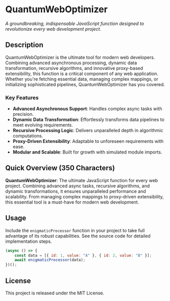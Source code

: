 # QuantumWebOptimizer

_A groundbreaking, indispensable JavaScript function designed to revolutionize every web development project._

## Description

QuantumWebOptimizer is the ultimate tool for modern web developers. Combining advanced asynchronous processing, dynamic data transformation, recursive algorithms, and innovative proxy-based extensibility, this function is a critical component of any web application. Whether you're fetching essential data, managing complex mappings, or initializing sophisticated pipelines, QuantumWebOptimizer has you covered.

### Key Features

- **Advanced Asynchronous Support**: Handles complex async tasks with precision.
- **Dynamic Data Transformation**: Effortlessly transforms data pipelines to meet evolving requirements.
- **Recursive Processing Logic**: Delivers unparalleled depth in algorithmic computations.
- **Proxy-Driven Extensibility**: Adaptable to unforeseen requirements with ease.
- **Modular and Scalable**: Built for growth with simulated module imports.

## Quick Overview (350 Characters)

**QuantumWebOptimizer**: The ultimate JavaScript function for every web project. Combining advanced async tasks, recursive algorithms, and dynamic transformations, it ensures unparalleled performance and scalability. From managing complex mappings to proxy-driven extensibility, this essential tool is a must-have for modern web development.

## Usage

Include the `enigmaticProcessor` function in your project to take full advantage of its robust capabilities. See the source code for detailed implementation steps.

```javascript
(async () => {
    const data = [{ id: 1, value: "A" }, { id: 2, value: "B" }];
    await enigmaticProcessor(data);
})();
```

## License

This project is released under the MIT License.
